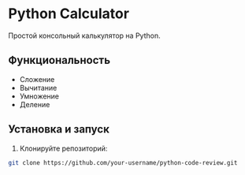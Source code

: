 # Python Calculator

Простой консольный калькулятор на Python.

## Функциональность

- Сложение
- Вычитание  
- Умножение
- Деление

## Установка и запуск

1. Клонируйте репозиторий:
```bash
git clone https://github.com/your-username/python-code-review.git
